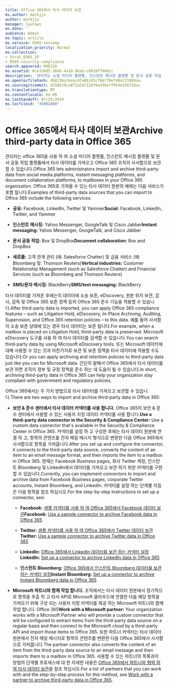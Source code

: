 ```yaml
---
title: Office 365에서 타사 데이터 보관
ms.author: markjjo
author: markjjo
manager: laurawi
ms.date: ''
audience: Admin
ms.topic: article
ms.service: O365-seccomp
localization_priority: Normal
ms.collection:
- Strat_O365_IP
- M365-security-compliance
search.appverid: MOE150
ms.assetid: 0ce338d5-3666-4a18-86ab-c6910ff408cc
description: '관리자는 소셜 미디어 플랫폼, 인스턴트 메시징 플랫폼 및 문서 공동 작업 플랫폼에서 Office 365 조 직의 사서함으로 타사 데이터를 가져올 수 있습니다. 이를 통해 Office 365의 Facebook, Twitter 및 기타 타사 데이터 원본에서 데이터를 보관할 수 있습니다. 그런 다음 타사 데이터에 대해 Office 365 준수 기능 (예: 법적 보존, eDiscovery, 원본 위치 보관 및 보존 정책)을 사용 하 여 적용할 수 있습니다.'
ms.openlocfilehash: 4b6236a7eaac4fa061d1cfbb770efd0a721804aa
ms.sourcegitcommit: a550519ca8f2a54712bf0a43be7f954e55675dac
ms.translationtype: MT
ms.contentlocale: ko-KR
ms.lasthandoff: 07/25/2019
ms.locfileid: "35902460"
---
```

# <a name="archive-third-party-data-in-office-365"></a><span data-ttu-id="3235a-105">Office 365에서 타사 데이터 보관</span><span class="sxs-lookup"><span data-stu-id="3235a-105">Archive third-party data in Office 365</span></span>

<span data-ttu-id="3235a-106">관리자는 office 365을 사용 하 여 소셜 미디어 플랫폼, 인스턴트 메시징 플랫폼 및 문서 공동 작업 플랫폼에서 타사 데이터를 가져오고 Office 365 조직의 사서함으로 보관할 수 있습니다.</span><span class="sxs-lookup"><span data-stu-id="3235a-106">Office 365 lets administrators import and archive third-party data from social media platforms, instant messaging platforms, and document collaboration platforms, to mailboxes in your Office 365 organization.</span></span> <span data-ttu-id="3235a-107">Office 365로 가져올 수 있는 타사 데이터 원본의 예에는 다음 서비스가 포함 됩니다.</span><span class="sxs-lookup"><span data-stu-id="3235a-107">Examples of third-party data sources that you can import to Office 365 include the following services:</span></span> 
  
- <span data-ttu-id="3235a-108">**공유:** Facebook, LinkedIn, Twitter 및 Yammer</span><span class="sxs-lookup"><span data-stu-id="3235a-108">**Social:** Facebook, LinkedIn, Twitter, and Yammer</span></span> 
    
- <span data-ttu-id="3235a-109">**인스턴트 메시징:** Yahoo Messenger, GoogleTalk 및 Cisco Jabber</span><span class="sxs-lookup"><span data-stu-id="3235a-109">**Instant messaging:** Yahoo Messenger, GoogleTalk, and Cisco Jabber</span></span> 
    
- <span data-ttu-id="3235a-110">**문서 공동 작업:** Box 및 DropBox</span><span class="sxs-lookup"><span data-stu-id="3235a-110">**Document collaboration:** Box and DropBox</span></span> 
    
- <span data-ttu-id="3235a-111">**세로줄:** 고객 관계 관리 (예: Salesforce Chatter) 및 금융 서비스 (예: Bloomberg 및: Thomson Reuters)</span><span class="sxs-lookup"><span data-stu-id="3235a-111">**Vertical industries:** Customer Relationship Management (such as Salesforce Chatter) and Financial Services (such as Bloomberg and Thomson Reuters)</span></span> 
    
- <span data-ttu-id="3235a-112">**SMS/문자 메시징:** BlackBerry</span><span class="sxs-lookup"><span data-stu-id="3235a-112">**SMS/text messaging:** BlackBerry</span></span> 
    
<span data-ttu-id="3235a-113">타사 데이터를 가져온 후에는이 데이터에 소송 보존, eDiscovery, 원본 위치 보관, 감사, 감독 및 Office 365 보존 정책 등의 Office 365 준수 기능을 적용할 수 있습니다.</span><span class="sxs-lookup"><span data-stu-id="3235a-113">After third-party data is imported, you can apply Office 365 compliance features – such as Litigation Hold, eDiscovery, In-Place Archiving, Auditing, Supervision, and Office 365 retention policies – to this data.</span></span> <span data-ttu-id="3235a-114">예를 들어 사서함이 소송 보존 상태에 있는 경우 타사 데이터는 보존 됩니다.</span><span class="sxs-lookup"><span data-stu-id="3235a-114">For example, when a mailbox is placed on Litigation Hold, third-party data is preserved.</span></span> <span data-ttu-id="3235a-115">Microsoft eDiscovery 도구를 사용 하 여 타사 데이터를 검색할 수 있습니다.</span><span class="sxs-lookup"><span data-stu-id="3235a-115">You can search third-party data by using Microsoft eDiscovery tools.</span></span> <span data-ttu-id="3235a-116">또는 Microsoft 데이터에 대해 사용할 수 있는 것과 마찬가지로 보관 및 보존 정책을 타사 데이터에 적용할 수도 있습니다.</span><span class="sxs-lookup"><span data-stu-id="3235a-116">Or you can apply archiving and retention policies to third-party data just like you can for Microsoft data.</span></span> <span data-ttu-id="3235a-117">간단히 말해서 Office 365에서 타사 데이터를 보관 하면 조직이 정부 및 규정 정책을 준수 하는 데 도움이 될 수 있습니다.</span><span class="sxs-lookup"><span data-stu-id="3235a-117">In short, archiving third-party data in Office 365 can help your organization stay compliant with government and regulatory policies.</span></span>

<span data-ttu-id="3235a-118">Office 365에서는 두 가지 방법으로 타사 데이터를 가져오고 보관할 수 있습니다.</span><span class="sxs-lookup"><span data-stu-id="3235a-118">There are two ways to import and archive third-party data in Office 365:</span></span>

- <span data-ttu-id="3235a-119">**보안 & 준수 센터에서 타사 데이터 커넥터를 사용 합니다.** Office 365의 보안 & 준수 센터에서 사용할 수 있는 사용자 지정 데이터 커넥터를 사용 합니다.</span><span class="sxs-lookup"><span data-stu-id="3235a-119">**Use a third-party data connector in the Security & Compliance Center:** Use a custom data connector that's available in the Security & Compliance Center in Office 365.</span></span> <span data-ttu-id="3235a-120">커넥터를 설정 하 고 구성한 후에는 타사 데이터 원본에 연결 하 고, 항목의 콘텐츠를 전자 메일 메시지 형식으로 변환한 다음 Office 365에서 사서함으로 항목을 가져옵니다.</span><span class="sxs-lookup"><span data-stu-id="3235a-120">After you set up and configure the connector, it connects to the third-party data source, converts the content of an item to an email message format, and then imports the item to a mailbox in Office 365.</span></span> <span data-ttu-id="3235a-121">현재는 Facebook Business pages, 회사 Twitter 계정, 인스턴트 Bloomberg 및 LinkedIn에서 데이터를 가져오고 보관 하기 위한 커넥터를 구현할 수 있습니다.</span><span class="sxs-lookup"><span data-stu-id="3235a-121">Currently, you can implement connectors to import and archive data from Facebook Business pages, corporate Twitter accounts, Instant Bloomberg, and LinkedIn.</span></span> <span data-ttu-id="3235a-122">커넥터를 설정 하는 단계별 지침은 다음 항목을 참조 하십시오.</span><span class="sxs-lookup"><span data-stu-id="3235a-122">For the step-by-step instructions to set up a connector, see:</span></span>
   
   - <span data-ttu-id="3235a-123">**Facebook:** [샘플 커넥터를 사용 하 여 Office 365에서 Facebook 데이터 보관](archive-facebook-data-with-sample-connector.md)</span><span class="sxs-lookup"><span data-stu-id="3235a-123">**Facebook:** [Use a sample connector to archive Facebook data in Office 365](archive-facebook-data-with-sample-connector.md)</span></span>
  
   - <span data-ttu-id="3235a-124">**Twitter:** [샘플 커넥터를 사용 하 여 Office 365에서 Twitter 데이터 보관](archive-twitter-data-with-sample-connector.md)</span><span class="sxs-lookup"><span data-stu-id="3235a-124">**Twitter:** [Use a sample connector to archive Twitter data in Office 365](archive-twitter-data-with-sample-connector.md)</span></span>
    
   - <span data-ttu-id="3235a-125">**LinkedIn:** [Office 365에서 LinkedIn 데이터를 보관 하는 커넥터 설정](archive-linkedin-data.md)</span><span class="sxs-lookup"><span data-stu-id="3235a-125">**LinkedIn:** [Set up a connector to archive LinkedIn data in Office 365](archive-linkedin-data.md)</span></span>

   - <span data-ttu-id="3235a-126">**인스턴트 Bloomberg:** [Office 365에서 인스턴트 Bloomberg 데이터를 보관 하는 커넥터 설정](archive-instant-bloomberg-data.md)</span><span class="sxs-lookup"><span data-stu-id="3235a-126">**Instant Bloomberg:** [Set up a connector to archive Instant Bloomberg data in Office 365](archive-instant-bloomberg-data.md)</span></span>

- <span data-ttu-id="3235a-127">**Microsoft 파트너와 함께 작업 합니다.** 조직에서는 타사 데이터 원본에서 정기적으로 항목을 추출 하 고 타사 API로 Microsoft 클라우드에 연결한 다음 해당 항목을 가져오기 위해 구성 되는 사용자 지정 커넥터를 제공 하는 Microsoft 파트너와 함께 작업 합니다. Office 365</span><span class="sxs-lookup"><span data-stu-id="3235a-127">**Work with a Microsoft partner:** Your organization works with a Microsoft Partner who will provide a custom connector that will be configured to extract items from the third-party data source on a regular basis and then connect to the Microsoft cloud by a third-party API and import those items to Office 365.</span></span> <span data-ttu-id="3235a-128">또한 파트너 커넥터는 타사 데이터 원본에서 전자 메일 메시지로 항목의 콘텐츠를 변환한 다음 Office 365에서 사서함으로 가져옵니다.</span><span class="sxs-lookup"><span data-stu-id="3235a-128">The partner connector also converts the content of an item from the third-party data source to an email message and then imports them to a mailbox in Office 365.</span></span> <span data-ttu-id="3235a-129">사용할 수 있는 파트너의 목록과이 방법의 단계별 프로세스에 대 한 자세한 내용은 [Office 365에서 파트너와 협력 하 여 타사 데이터 보관](work-with-partner-to-archive-third-party-data.md)을 참조 하십시오.</span><span class="sxs-lookup"><span data-stu-id="3235a-129">For a list of partners that you can work with and the step-by-step process for this method, see [Work with a partner to archive third-party data in Office 365](work-with-partner-to-archive-third-party-data.md).</span></span>
